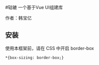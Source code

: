 #轱辘  一个基于Vue UI组建库

作者：韩宝亿

## 安装

使用本框架前，请在 CSS 中开启 border-box

```
*{box-sizing: border-box;}
```
